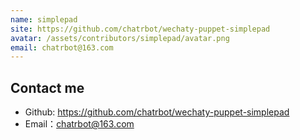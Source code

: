 ```yaml
---
name: simplepad
site: https://github.com/chatrbot/wechaty-puppet-simplepad
avatar: /assets/contributors/simplepad/avatar.png
email: chatrbot@163.com
---
```


## Contact me

- Github: <https://github.com/chatrbot/wechaty-puppet-simplepad>
- Email：<chatrbot@163.com>
